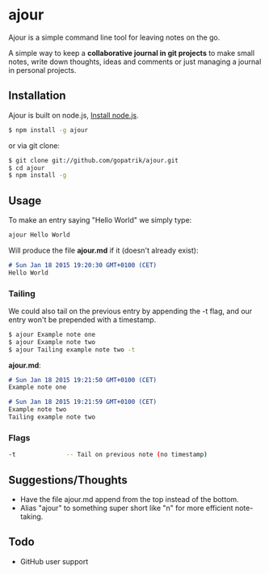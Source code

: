 # ajour
Ajour is a simple command line tool for leaving notes on the go.

A simple way to keep a **collaborative journal in git projects** to make small notes, write down thoughts, ideas and comments or just managing a journal in personal projects.

## Installation
Ajour is built on node.js, [Install node.js](http://nodejs.org/download/).

```bash
$ npm install -g ajour
```

or via git clone:
```bash
$ git clone git://github.com/gopatrik/ajour.git
$ cd ajour
$ npm install -g
```

## Usage
To make an entry saying "Hello World" we simply type:
```bash
ajour Hello World
```

Will produce the file **ajour.md** if it (doesn't already exist):
```markdown
# Sun Jan 18 2015 19:20:30 GMT+0100 (CET)
Hello World
```

### Tailing
We could also tail on the previous entry by appending the -t flag, and our entry won't be prepended with a timestamp.

```bash
$ ajour Example note one
$ ajour Example note two
$ ajour Tailing example note two -t
```

**ajour.md**:
```markdown
# Sun Jan 18 2015 19:21:50 GMT+0100 (CET)
Example note one

# Sun Jan 18 2015 19:21:59 GMT+0100 (CET)
Example note two
Tailing example note two
```


### Flags
```bash
-t 				-- Tail on previous note (no timestamp)
```

## Suggestions/Thoughts
- Have the file ajour.md append from the top instead of the bottom.
- Alias "ajour" to something super short like "n" for more efficient note-taking.

## Todo
- GitHub user support

